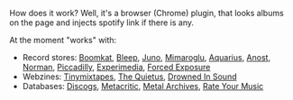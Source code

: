 
How does it work? Well, it's a browser (Chrome) plugin, that looks albums on the page and injects spotify link if there is any. <br>

At the moment "works" with:

<ul>
	<li>Record stores: <a href="http://boomkat.com/" target="_blank">Boomkat</a>,  <a href="http://Bleep.com/" target="_blank">Bleep</a>,  <a href="http://www.juno.co.uk/" target="_blank">Juno</a>, <a href="http://www.mimaroglumusic.com/" target="_blank">Mimaroglu</a>, <a href="http://www.aquariusrecords.org/" target="_blank">Aquarius</a>, <a href="https://anost.net" target="_blank">Anost</a>, <a href="https://www.normanrecords.com" target="_blank">Norman</a>, <a href="http://www.piccadillyrecords.com/" target="_blank">Piccadilly</a>, <a href="http://experimedia.net/" target="_blank">Experimedia</a>,  <a href="http://www.forcedexposure.com/" target="_blank">Forced Exposure</a></li>
	<li>Webzines: <a href="http://www.tinymixtapes.com/" target="_blank">Tinymixtapes</a>, <a href="http://thequietus.com/" target="_blank">The Quietus</a>, <a href="http://drownedinsound.com/" target="_blank">Drowned In Sound</a></li>
	<li>Databases: <a href="http://www.discogs.com/" target="_blank">Discogs</a>, <a href="http://www.metacritic.com/music" target="_blank">Metacritic</a>, <a href="http://www.metal-archives.com/" target="_blank">Metal Archives</a>, <a href="http://rateyourmusic.com/" target="_blank">Rate Your Music</a></li>
</ul>	


